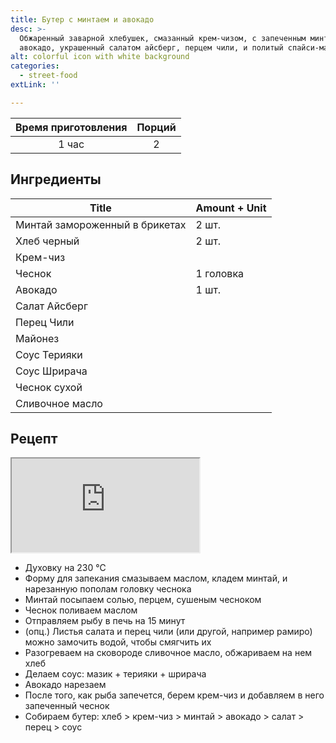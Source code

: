 ```yaml
---
title: Бутер с минтаем и авокадо
desc: >-
  Обжаренный заварной хлебушек, смазанный крем-чизом, с запеченным минтаем,
  авокадо, украшенный салатом айсберг, перцем чили, и политый спайси-майонезом
alt: colorful icon with white background
categories:
  - street-food
extLink: ''

---
```


| Время приготовления |   Порций   |
|:-------------------:|:----------:|
|     1 час      | 2 |

## Ингредиенты


| Title                            | Amount + Unit |
|----------------------------------|---------------|
| Минтай замороженный в брикетах | 2 шт.         |
| Хлеб черный                     | 2 шт.         |
| Крем-чиз                        |               |
| Чеснок                          | 1 головка     |
| Авокадо                         | 1 шт.         |
| Салат Айсберг                   |               |
| Перец Чили                      |               |
| Майонез                         |               |
| Соус Терияки                    |               |
| Соус Шрирача                    |               |
| Чеснок сухой                    |               |
| Сливочное масло                 |               |

## Рецепт

<iframe src="https://www.youtube.com/embed/IrsER7fjoac" ></iframe>

- Духовку на 230 ℃
- Форму для запекания смазываем маслом, кладем минтай, и нарезанную пополам головку чеснока
- Минтай посыпаем солью, перцем, сушеным чесноком
- Чеснок поливаем маслом
- Отправляем рыбу в печь на 15 минут
- (опц.) Листья салата и перец чили (или другой, например рамиро) можно замочить водой, чтобы смягчить их
- Разогреваем на сковороде сливочное масло, обжариваем на нем хлеб
- Делаем соус: мазик + терияки + шрирача
- Авокадо нарезаем 
- После того, как рыба запечется, берем крем-чиз и добавляем в него запеченный чеснок
- Собираем бутер: хлеб > крем-чиз > минтай > авокадо > салат > перец > соус
